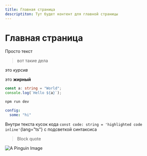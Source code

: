 ```yaml
---
title: Главная страница
descriptiton: Тут будет контент для главной страницы
---
```


# Главная страница

Просто текст

> вот такие дела

это _курсив_

это **жирный**

```ts
const a: string = "World";
console.log(`Hello ${a}`);
```

```bash
npm run dev
```

```yml
config:
  some: "hi"
```

Внутри текста кусок кода 
`const code: string = 'highlighted code inline'`{lang="ts"} 
с подсветкой синтаксиса

> Block quote

![A Pinguin Image](/images/main-page/pinguin.jpg)
